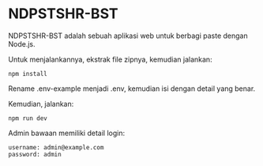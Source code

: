 # NDPSTSHR-BST

NDPSTSHR-BST adalah sebuah aplikasi web untuk berbagi paste dengan Node.js.

Untuk menjalankannya, ekstrak file zipnya, kemudian jalankan:

```
npm install
```

Rename .env-example menjadi .env, kemudian isi dengan detail yang benar.

Kemudian, jalankan:

```
npm run dev
```

Admin bawaan memiliki detail login:

```
username: admin@example.com
password: admin
```
